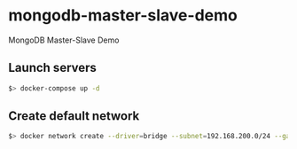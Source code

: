 # mongodb-master-slave-demo
MongoDB Master-Slave Demo

## Launch servers

```sh
$> docker-compose up -d
```

## Create default network

```sh
$> docker network create --driver=bridge --subnet=192.168.200.0/24 --gateway=192.168.200.1 local-network
```
